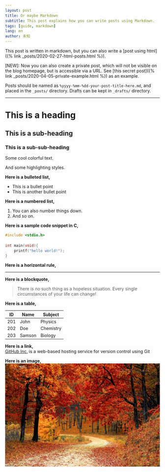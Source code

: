 ```yaml
---
layout: post
title: Or maybe Markdown
subtitle: This post explains how you can write posts using Markdown.
tags: [guide, markdown]
lang: en
author: 未知
---
```


This post is written in markdown, but you can also write a [post using html]({% link _posts/2020-02-27-html-posts.html %}).

<span class="color-red">[NEW]:</span> Now you can also create a private post, which will not be visible on the blog homepage, but is accessible via a URL. See [this secret post]({% link _posts/2020-04-05-private-example.html %}) as an example.

Posts should be named as `%yyyy-%mm-%dd-your-post-title-here.md`, and placed in the `_posts/` directory. Drafts can be kept in `_drafts/` directory.

-------------

# This is a heading
## This is a sub-heading
### This is a sub-sub-heading

<span class="color-blue">Some</span>
<span class="color-green">cool</span>
<span class="color-orange">colorful</span>
<span class="color-red">text.</span><br>

<span class="highlight-blue">And</span>
<span class="highlight-green">some</span>
<span class="highlight-orange">highlighting</span>
<span class="highlight-red">styles.</span>


**Here is a bulleted list,**
 - This is a bullet point
 - This is another bullet point


**Here is a numbered list,**
1. You can also number things down.
2. And so on.


**Here is a sample code snippet in C,**
```C
#include <stdio.h>

int main(void){
    printf("hello world!");
}
```


**Here is a horizontal rule,**

--------------

**Here is a blockquote,**

> There is no such thing as a hopeless situation. Every single 
> circumstances of your life can change!


**Here is a table,**

ID  | Name   | Subject
----|--------|--------
201 | John   | Physics
202 | Doe    | Chemistry
203 | Samson | Biology


**Here is a link,**<br>
[GitHub Inc.](https://github.com) is a web-based hosting service
for version control using Git


**Here is an image,**<br>
![](../assets/autumn.jpg)
